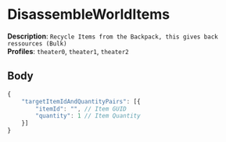 # DisassembleWorldItems

**Description**: `Recycle Items from the Backpack, this gives back ressources (Bulk)` \
**Profiles**: `theater0`, `theater1`, `theater2`

## Body

```js
{
    "targetItemIdAndQuantityPairs": [{
        "itemId": "", // Item GUID
        "quantity": 1 // Item Quantity
    }]
}
```
